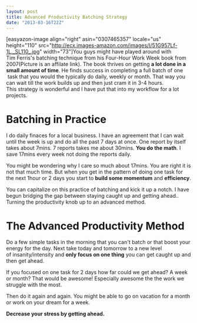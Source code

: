 ```yaml
---
layout: post
title: Advanced Productivity Batching Strategy
date: "2013-03-16T22Z"
---
```


[easyazon-image align="right" asin="0307465357" locale="us" height="110" src="http://ecx.images-amazon.com/images/I/51G957Lf-1L._SL110_.jpg" width="73"]You guys might have played around with Tim Ferris's batching technique from his Four-Hour Work Week book from 2007(Picture is an affilate link). The book thrives on getting <strong>a lot done in a small amount of time</strong>. He finds success in completing a full batch of one  task that you would the typically do daily, weekly or month. That way you can wait till the work builds up and then just cram it in 3-4 hours. This strategy is wonderful and I have put that into my workflow for a lot projects.

<h1>Batching in Practice</h1>
I do daily finaces for a local business. I have an agreement that I can wait until the week is up and do all the past 7 days at once. One report by itself takes about 7mins. 7 reports takes me about 30mins. <strong>You do the math</strong>. I save 17mins every week not doing the reports daily.

You might be wondering why I care so much about 17mins. You are right it is not that much time. But when you get in the pattern of doing one task for the next 1hour or 2 days you start to <strong>build some momentum</strong> and <strong>efficiency</strong>.

You can capitalize on this practice of batching and kick it up a notch. I have begun bridging the gap between staying caught up and getting ahead.. Turning the productivity knob up to an advanced method.

<h1>The Advanced Productivity Method</h1>
Do a few simple tasks in the morning that you can't batch or that boost your energy for the day. Next take today and tomorrow to a new level of insanity/intensity and <strong>only focus on one thing</strong> you can get caught up and then get ahead.

If you focused on one task for 2 days how far could we get ahead? A week or month? That would be awesome! Especially awesome the the work we struggle with the most.

Then do it again and again. You might be able to go on vacation for a month or work on your dream for a week.

<strong>Decrease your stress by getting ahead.</strong>
